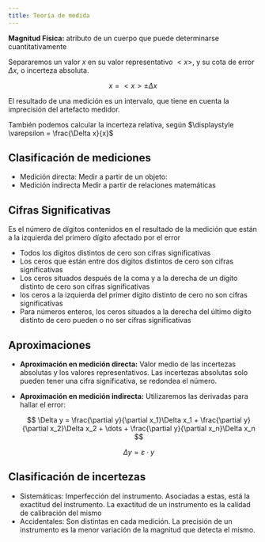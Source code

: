 ```yaml
---
title: Teoría de medida
---
```


**Magnitud Física:** atributo de un cuerpo que puede determinarse cuantitativamente

Separaremos un valor $x$ en su valor representativo $<x>$, y su cota de error $\Delta x$, o incerteza absoluta.

$$
x = <x> \pm \Delta x
$$

El resultado de una medición es un intervalo, que tiene en cuenta la imprecisión del artefacto medidor.

También podemos calcular la incerteza relativa, según $\displaystyle \varepsilon = \frac{\Delta x}{x}$

## Clasificación de mediciones

- Medición directa: Medir a partir de un objeto:
- Medición indirecta Medir a partir de relaciones matemáticas

## Cifras Significativas

Es el número de dígitos contenidos en el resultado de la medición que están a la izquierda del primero dígito afectado por el error

- Todos los dígitos distintos de cero son cifras significativas
- Los ceros que están entre dos dígitos distintos de cero son cifras significativas
- Los ceros situados después de la coma y a la derecha de un dígito distinto de cero son cifras significativas
- los ceros a la izquierda del primer dígito distinto de cero no son cifras significativas
- Para números enteros, los ceros situados a la derecha del último dígito distinto de cero pueden o no ser cifras significativas

## Aproximaciones

- **Aproximación en medición directa:** Valor medio de las incertezas absolutas y los valores representativos. Las incertezas absolutas solo pueden tener una cifra significativa, se redondea el número.
- **Aproximación en medición indirecta:** Utilizaremos las derivadas para hallar el error:

	$$
	\Delta y = \frac{\partial y}{\partial x_1}\Delta x_1 + \frac{\partial y}{\partial x_2}\Delta x_2 + \dots + \frac{\partial y}{\partial x_n}\Delta x_n 
	$$

	$$
	\Delta y = \varepsilon \cdot y
	$$

## Clasificación de incertezas

- Sistemáticas: Imperfección del instrumento. Asociadas a estas, está la exactitud del instrumento. La exactitud de un instrumento es la calidad de calibración del mismo
- Accidentales: Son distintas en cada medición. La precisión de un instrumento es la menor variación de la magnitud que detecta el mismo.
